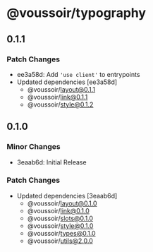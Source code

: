 # @voussoir/typography

## 0.1.1

### Patch Changes

- ee3a58d: Add `'use client'` to entrypoints
- Updated dependencies [ee3a58d]
  - @voussoir/layout@0.1.1
  - @voussoir/link@0.1.1
  - @voussoir/style@0.1.2

## 0.1.0

### Minor Changes

- 3eaab6d: Initial Release

### Patch Changes

- Updated dependencies [3eaab6d]
  - @voussoir/layout@0.1.0
  - @voussoir/link@0.1.0
  - @voussoir/slots@0.1.0
  - @voussoir/style@0.1.0
  - @voussoir/types@0.1.0
  - @voussoir/utils@2.0.0
